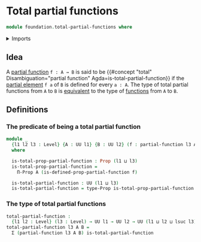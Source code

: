 # Total partial functions

```agda
module foundation.total-partial-functions where
```

<details><summary>Imports</summary>

```agda
open import foundation.dependent-pair-types
open import foundation.partial-functions
open import foundation.propositions
open import foundation.universe-levels
```

</details>

## Idea

A [partial function](foundation.partial-functions.md) `f : A → B` is said to be
{{#concept "total" Disambiguation="partial function" Agda=is-total-partial-function}}
if the [partial element](foundation.partial-elements.md) `f a` of `B` is defined
for every `a : A`. The type of total partial functions from `A` to `B` is
[equivalent](foundation-core.equivalences.md) to the type of
[functions](foundation-core.function-types.md) from `A` to `B`.

## Definitions

### The predicate of being a total partial function

```agda
module _
  {l1 l2 l3 : Level} {A : UU l1} {B : UU l2} (f : partial-function l3 A B)
  where

  is-total-prop-partial-function : Prop (l1 ⊔ l3)
  is-total-prop-partial-function =
    Π-Prop A (is-defined-prop-partial-function f)

  is-total-partial-function : UU (l1 ⊔ l3)
  is-total-partial-function = type-Prop is-total-prop-partial-function
```

### The type of total partial functions

```agda
total-partial-function :
  {l1 l2 : Level} (l3 : Level) → UU l1 → UU l2 → UU (l1 ⊔ l2 ⊔ lsuc l3)
total-partial-function l3 A B =
  Σ (partial-function l3 A B) is-total-partial-function
```
